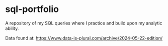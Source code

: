# sql-portfolio
A repository of my SQL queries where I practice and build upon my analytic ability.

Data found at: https://www.data-is-plural.com/archive/2024-05-22-edition/
